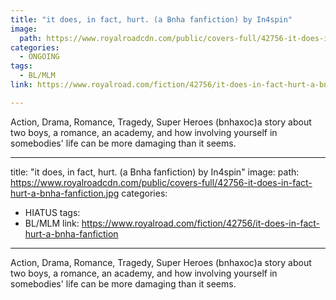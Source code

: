 ```yaml
---
title: "it does, in fact, hurt. (a Bnha fanfiction) by In4spin"
image:
  path: https://www.royalroadcdn.com/public/covers-full/42756-it-does-in-fact-hurt-a-bnha-fanfiction.jpg
categories:
  - ONGOING
tags:
  - BL/MLM
link: https://www.royalroad.com/fiction/42756/it-does-in-fact-hurt-a-bnha-fanfiction

---
```

Action, Drama, Romance, Tragedy, Super Heroes
(bnhaxoc)a story about two boys, a romance, an academy, and how involving yourself in somebodies' life can be more damaging than it seems.

---
title: "it does, in fact, hurt. (a Bnha fanfiction) by In4spin"
image:
  path: https://www.royalroadcdn.com/public/covers-full/42756-it-does-in-fact-hurt-a-bnha-fanfiction.jpg
categories:
  - HIATUS
tags:
  - BL/MLM
link: https://www.royalroad.com/fiction/42756/it-does-in-fact-hurt-a-bnha-fanfiction

---
Action, Drama, Romance, Tragedy, Super Heroes
(bnhaxoc)a story about two boys, a romance, an academy, and how involving yourself in somebodies' life can be more damaging than it seems.

